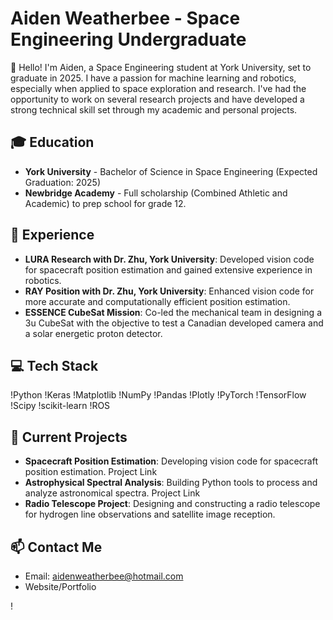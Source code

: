 # Aiden Weatherbee - Space Engineering Undergraduate

👋 Hello! I'm Aiden, a Space Engineering student at York University, set to graduate in 2025. I have a passion for machine learning and robotics, especially when applied to space exploration and research. I've had the opportunity to work on several research projects and have developed a strong technical skill set through my academic and personal projects.

## 🎓 Education

- **York University** - Bachelor of Science in Space Engineering (Expected Graduation: 2025)
- **Newbridge Academy** - Full scholarship (Combined Athletic and Academic) to prep school for grade 12.

## 🚀 Experience

- **LURA Research with Dr. Zhu, York University**: Developed vision code for spacecraft position estimation and gained extensive experience in robotics.
- **RAY Position with Dr. Zhu, York University**: Enhanced vision code for more accurate and computationally efficient position estimation.
- **ESSENCE CubeSat Mission**: Co-led the mechanical team in designing a 3u CubeSat with the objective to test a Canadian developed camera and a solar energetic proton detector.

## 💻 Tech Stack

!Python !Keras !Matplotlib !NumPy !Pandas !Plotly !PyTorch !TensorFlow !Scipy !scikit-learn !ROS

## 🌟 Current Projects

- **Spacecraft Position Estimation**: Developing vision code for spacecraft position estimation. Project Link
- **Astrophysical Spectral Analysis**: Building Python tools to process and analyze astronomical spectra. Project Link
- **Radio Telescope Project**: Designing and constructing a radio telescope for hydrogen line observations and satellite image reception.

## 📫 Contact Me

- Email: aidenweatherbee@hotmail.com
- Website/Portfolio

!


